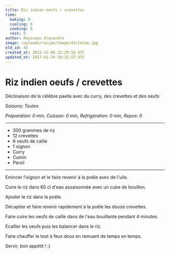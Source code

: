```yaml
---
title: Riz indien oeufs / crevettes
time:
  baking: 0
  cooling: 0
  cooking: 0
  rest: 0
author: Rousseau Alexandre
image: /uploads/recipe/image/43/tetae.jpg
old_id: 43
created_at: 2015-11-08 22:29:10 UTC
updated_at: 2017-01-29 10:32:57 UTC
---
```


# Riz indien oeufs / crevettes

Déclinaison de la célèbre paella avec du curry, des crevettes et des oeufs

_Saisons: Toutes_

_Préparation: 0 min, Cuisson: 0 min, Refrigération: 0 min, Repos: 0_

---

- 300 grammes de riz
- 12 crevettes
- 6 oeufs de caille
- 1 oignon
- Curry
- Cumin
- Persil

---

Emincer l'oignon et le faire revenir à la poêle avec de l'uile.

Cuire le riz dans 60 cl d'eau assaisonnée avec un cube de bouillon.

Ajouter le riz dans la poêle.

Décapiter et faire revenir rapidement à la poêle les douze crevettes.

Faire cuire les oeufs de caille dans de l'eau bouillante pendant 4 minutes.

Ecailler les oeufs puis les balancer dans le riz.

Faire chauffer le tout à feux doux en remuant de temps en temps.

Servir, bon appétit ! ;)
